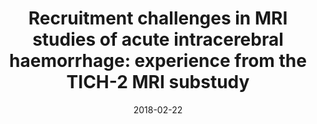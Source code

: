 ---
title: "Recruitment challenges in MRI studies of acute intracerebral haemorrhage: experience from the TICH-2 MRI substudy"
collection: publications-abstract
permalink: 
excerpt:
date: 2018-02-22
venue: 'European Stroke Organization Conference'
paperurl:
citation: '<b>Pszczolkowski, S.</b>, Bath, P.M., Sprigg, N., Dineen, R.A., 2018, February. &quot;Recruitment challenges in MRI studies of acute intracerebral haemorrhage: experience from the TICH-2 MRI substudy&quot; <i>In European Stroke Organization Conference</i> 4725'
---